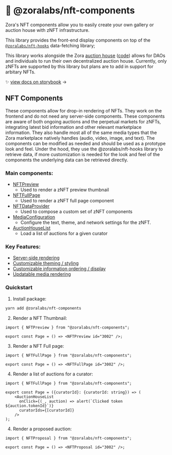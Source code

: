 # 💅 @zoralabs/nft-components

Zora's NFT components allow you to easily create your own gallery or auction house with zNFT infrastructure.

This library provides the front-end display components on top of the [`@zoralabs/nft-hooks`](https://github.com/ourzora/nft-hooks) data-fetching library;

This library works alongside the Zora [auction house](https://zora.mirror.xyz/9mQ9AeJK84USTnQ9eBY4Sc7s1bi0N8RoZd3Oy4q82FM) ([code](https://github.com/ourzora/auction-house)) allows for DAOs and individuals to run their own decentralized auction house. Currently, only zNFTs are supported by this library but plans are to add in support for arbitary NFTs.

✨ [view docs on storybook](https://ourzora.github.io/nft-components) →

## NFT Components

These components allow for drop-in rendering of NFTs. They work on the frontend and do not need any server-side components. These components are aware of both ongoing auctions and the perpetual markets for zNFTs, integrating latest bid information and other relevant marketplace information. They also handle most all of the same media types that the Zora marketplace natively handles (audio, video, image, and text). The components can be modified as needed and should be used as a prototype look and feel. Under the hood, they use the @zoralabs/nft-hooks library to retrieve data, if more customization is needed for the look and feel of the components the underlying data can be retrieved directly.

### Main components:

- [NFTPreview](https://ourzora.github.io/nft-components?path=/docs/renderer-nftpreview--image)
  - Used to render a zNFT preview thumbnail
- [NFTFullPage](https://ourzora.github.io/nft-components?path=/docs/renderer-nftfull--image)
  - Used to render a zNFT full page component
- [NFTDataProvider](https://ourzora.github.io/nft-components?path=/story/renderer-nftdataprovider--page)
  - Used to compose a custom set of zNFT components
- [MediaConfiguration](https://ourzora.github.io/nft-components?path=/story/renderer-mediaconfiguration--page)
  - Configure the text, theme, and network settings for the zNFT.
- [AuctionHouseList](https://ourzora.github.io/nft-components?path=/docs/renderer-auctionhouselist--images)
  - Load a list of auctions for a given curator

### Key Features:

- [Server-side rendering](https://ourzora.github.io/nft-components?path=/story/about-serverrendering--page)
- [Customizable theming / styling](https://ourzora.github.io/nft-components?path=/story/theming-previewcomponent--preview-card)
- [Customizable information ordering / display](https://ourzora.github.io/nft-components?path=/story/renderer-about--page)
- [Updatable media rendering](https://ourzora.github.io/nft-components?path=/story/about-customcomponentdocs--page)

### Quickstart

1. Install package:
```bash
yarn add @zoralabs/nft-components
```

2. Render a NFT Thumbnail:

```tsx
import { NFTPreview } from "@zoralabs/nft-components";

export const Page = () => <NFTPreview id="3002" />;
```

3. Render a NFT Full page:

```tsx
import { NFTFullPage } from "@zoralabs/nft-components";

export const Page = () => <NFTFullPage id="3002" />;
```

4. Render a list of auctions for a curator:

```tsx
import { NFTFullPage } from "@zoralabs/nft-components";

export const Page = ({curatorId}: {curatorId: string}) => (
    <AuctionHouseList
      onClick={(_, auction) => alert(`Clicked token ${auction.tokenId}`)}
      curatorIds={[curatorId]}
    />
);
```


4. Render a proposed auction:

```tsx
import { NFTProposal } from "@zoralabs/nft-components";

export const Page = () => <NFTProposal id="3002" />;
```
